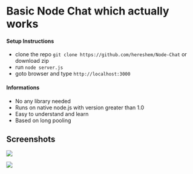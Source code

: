 # Basic Node Chat which actually works

#### Setup Instructions
- clone the repo `git clone https://github.com/hereshem/Node-Chat` or download zip
- run `node server.js`
- goto browser and type `http://localhost:3000`


#### Informations
- No any library needed
- Runs on native node.js with version greater than 1.0
- Easy to understand and learn
- Based on long pooling

## Screenshots
![](welcome.png)

![](chat.png)
